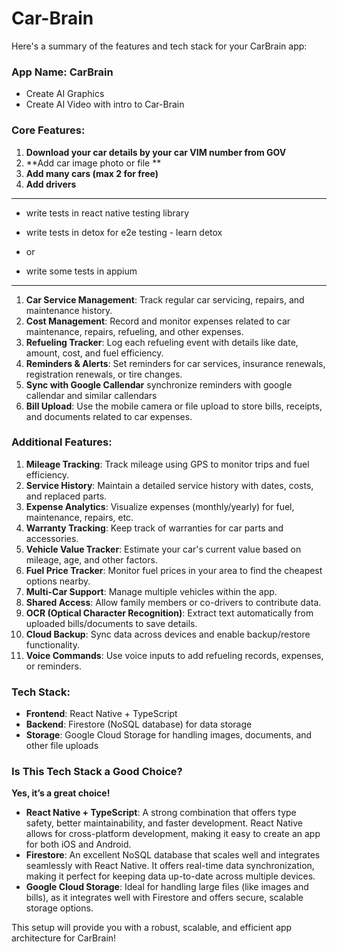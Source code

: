 # Car-Brain

Here's a summary of the features and tech stack for your CarBrain app:

### **App Name: CarBrain**

-   Create AI Graphics
-   Create AI Video with intro to Car-Brain

### **Core Features:**

1. **Download your car details by your car VIM number from GOV**
2. **Add car image photo or file **
3. **Add many cars (max 2 for free)**
4. **Add drivers**

---

-   write tests in react native testing library

-   write tests in detox for e2e testing - learn detox
-   or
-   write some tests in appium

---

1. **Car Service Management**: Track regular car servicing, repairs, and maintenance history.
2. **Cost Management**: Record and monitor expenses related to car maintenance, repairs, refueling, and other expenses.
3. **Refueling Tracker**: Log each refueling event with details like date, amount, cost, and fuel efficiency.
4. **Reminders & Alerts**: Set reminders for car services, insurance renewals, registration renewals, or tire changes.
5. **Sync with Google Callendar** synchronize reminders with google callendar and similar callendars
6. **Bill Upload**: Use the mobile camera or file upload to store bills, receipts, and documents related to car expenses.

### **Additional Features:**

1. **Mileage Tracking**: Track mileage using GPS to monitor trips and fuel efficiency.
2. **Service History**: Maintain a detailed service history with dates, costs, and replaced parts.
3. **Expense Analytics**: Visualize expenses (monthly/yearly) for fuel, maintenance, repairs, etc.
4. **Warranty Tracking**: Keep track of warranties for car parts and accessories.
5. **Vehicle Value Tracker**: Estimate your car's current value based on mileage, age, and other factors.
6. **Fuel Price Tracker**: Monitor fuel prices in your area to find the cheapest options nearby.
7. **Multi-Car Support**: Manage multiple vehicles within the app.
8. **Shared Access**: Allow family members or co-drivers to contribute data.
9. **OCR (Optical Character Recognition)**: Extract text automatically from uploaded bills/documents to save details.
10. **Cloud Backup**: Sync data across devices and enable backup/restore functionality.
11. **Voice Commands**: Use voice inputs to add refueling records, expenses, or reminders.

### **Tech Stack:**

-   **Frontend**: React Native + TypeScript
-   **Backend**: Firestore (NoSQL database) for data storage
-   **Storage**: Google Cloud Storage for handling images, documents, and other file uploads

### **Is This Tech Stack a Good Choice?**

**Yes, it’s a great choice!**

-   **React Native + TypeScript**: A strong combination that offers type safety, better maintainability, and faster development. React Native allows for cross-platform development, making it easy to create an app for both iOS and Android.
-   **Firestore**: An excellent NoSQL database that scales well and integrates seamlessly with React Native. It offers real-time data synchronization, making it perfect for keeping data up-to-date across multiple devices.
-   **Google Cloud Storage**: Ideal for handling large files (like images and bills), as it integrates well with Firestore and offers secure, scalable storage options.

This setup will provide you with a robust, scalable, and efficient app architecture for CarBrain!

